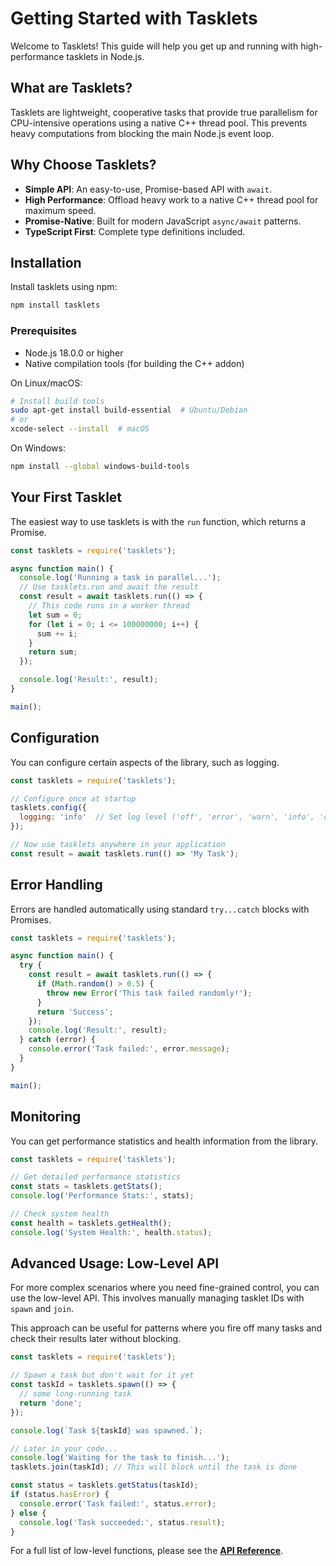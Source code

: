 # Getting Started with Tasklets

Welcome to Tasklets! This guide will help you get up and running with high-performance tasklets in Node.js.

## What are Tasklets?

Tasklets are lightweight, cooperative tasks that provide true parallelism for CPU-intensive operations using a native C++ thread pool. This prevents heavy computations from blocking the main Node.js event loop.

## Why Choose Tasklets?

- **Simple API**: An easy-to-use, Promise-based API with `await`.
- **High Performance**: Offload heavy work to a native C++ thread pool for maximum speed.
- **Promise-Native**: Built for modern JavaScript `async/await` patterns.
- **TypeScript First**: Complete type definitions included.

## Installation

Install tasklets using npm:

```bash
npm install tasklets
```

### Prerequisites

- Node.js 18.0.0 or higher
- Native compilation tools (for building the C++ addon)

On Linux/macOS:
```bash
# Install build tools
sudo apt-get install build-essential  # Ubuntu/Debian
# or
xcode-select --install  # macOS
```

On Windows:
```bash
npm install --global windows-build-tools
```

## Your First Tasklet

The easiest way to use tasklets is with the `run` function, which returns a Promise.

```javascript
const tasklets = require('tasklets');

async function main() {
  console.log('Running a task in parallel...');
  // Use tasklets.run and await the result
  const result = await tasklets.run(() => {
    // This code runs in a worker thread
    let sum = 0;
    for (let i = 0; i <= 100000000; i++) {
      sum += i;
    }
    return sum;
  });

  console.log('Result:', result);
}

main();
```

## Configuration

You can configure certain aspects of the library, such as logging.

```javascript
const tasklets = require('tasklets');

// Configure once at startup
tasklets.config({
  logging: 'info'  // Set log level ('off', 'error', 'warn', 'info', 'debug', 'trace')
});

// Now use tasklets anywhere in your application
const result = await tasklets.run(() => 'My Task');
```

## Error Handling

Errors are handled automatically using standard `try...catch` blocks with Promises.

```javascript
const tasklets = require('tasklets');

async function main() {
  try {
    const result = await tasklets.run(() => {
      if (Math.random() > 0.5) {
        throw new Error('This task failed randomly!');
      }
      return 'Success';
    });
    console.log('Result:', result);
  } catch (error) {
    console.error('Task failed:', error.message);
  }
}

main();
```

## Monitoring

You can get performance statistics and health information from the library.

```javascript
const tasklets = require('tasklets');

// Get detailed performance statistics
const stats = tasklets.getStats();
console.log('Performance Stats:', stats);

// Check system health
const health = tasklets.getHealth();
console.log('System Health:', health.status);
```

## Advanced Usage: Low-Level API

For more complex scenarios where you need fine-grained control, you can use the low-level API. This involves manually managing tasklet IDs with `spawn` and `join`.

This approach can be useful for patterns where you fire off many tasks and check their results later without blocking.

```javascript
const tasklets = require('tasklets');

// Spawn a task but don't wait for it yet
const taskId = tasklets.spawn(() => {
  // some long-running task
  return 'done';
});

console.log(`Task ${taskId} was spawned.`);

// Later in your code...
console.log('Waiting for the task to finish...');
tasklets.join(taskId); // This will block until the task is done

const status = tasklets.getStatus(taskId);
if (status.hasError) {
  console.error('Task failed:', status.error);
} else {
  console.log('Task succeeded:', status.result);
}
```

For a full list of low-level functions, please see the **[API Reference](api-reference.md)**.  